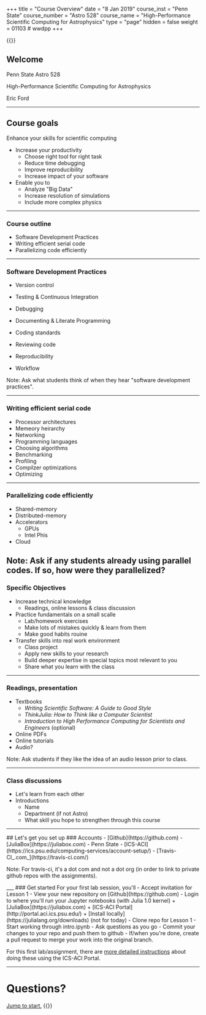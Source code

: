 +++
title = "Course Overview"
date = "8 Jan 2019"
course_inst = "Penn State"
course_number = "Astro 528"
course_name = "High-Performance Scientific Computing for Astrophysics"
type = "page"
hidden = false
weight = 01103  # wwdpp
+++


{{<revealjs theme="psu" transition="slide" controls="true" progress="true" history="false" center="false" loop="false" pdfSeparateFragments="false" showNotes="true" >}}
## Welcome
Penn State Astro 528

High-Performance Scientific Computing for Astrophysics

Eric Ford


---
## Course goals

Enhance your skills for scientific computing
- Increase your productivity
   + Choose right tool for right task
   + Reduce time debugging
   + Improve reproducibility
   + Increase impact of your software
- Enable you to
   + Analyze "Big Data"
   + Increase resolution of simulations
   + Include more complex physics

---
<!-- .slide: data-background="#093162" -->
### Course outline

- Software Development Practices
- Writing efficient serial code
- Parallelizing code efficiently
___
### Software Development Practices
- Version control
<!-- .element: class="fragment" -->
- Testing & Continuous Integration
<!-- .element: class="fragment" -->
- Debugging
<!-- .element: class="fragment" -->
- Documenting & Literate Programming
<!-- .element: class="fragment" -->
- Coding standards
<!-- .element: class="fragment" -->
- Reviewing code
<!-- .element: class="fragment" -->
- Reproducibility
<!-- .element: class="fragment" -->
- Workflow
<!-- .element: class="fragment" -->

Note:
Ask what students think of when they hear "software development practices".
___
### Writing efficient serial code
- Processor architectures
- Memeory heirarchy
- Networking
- Programming languages
- Choosing algorithms
- Benchmarking
- Profiling
- Compilzer optimizations
- Optimizing
___
### Parallelizing code efficiently
- Shared-memory
- Distributed-memory
- Accelerators
   + GPUs
   + Intel Phis
- Cloud

Note:
Ask if any students already using parallel codes.  If so, how were they parallelized?
---
### Specific Objectives

- Increase technical knowledge
    + Readings, online lessons & class discussion
- Practice fundamentals on a small scalle
    + Lab/homework exercises
    + Make lots of mistakes quickly & learn from them
    + Make good habits rouine
- Transfer skills into real work environment
    + Class project
    + Apply new skills to your research
    + Build deeper expertise in special topics most relevant to you
    + Share what you learn with the class
___
### Readings, presentation
- Textbooks
   + _Writing Scientific Software: A Guide to Good Style_
   + _ThinkJulia: How to Think like a Computer Scientist_
   + _Introduction to High Performance Computing for Scientists and Engineers_ (optional)
- Online PDFs
- Online tutorials
- Audio?

Note:
Ask students if they like the idea of an audio lesson prior to class.
___
### Class discussions
- Let's learn from each other
- Introductions
   + Name
   + Department (if not Astro)
   + What skill you hope to strengthen through this course
---
<section id="setup">
## Let's get you set up
### Accounts
- [Github](https://github.com)
- [JuliaBox](https://juliabox.com)
- Penn State
- [ICS-ACI](https://ics.psu.edu/computing-services/account-setup/)
- [Travis-CI_.com_](https://travis-ci.com/)

Note: For travis-ci, it's a dot com and not a dot org (in order to link to private github repos with the assignments).
</section>
___
### Get started
For your first lab session, you'll
- Accept invitation for Lesson 1
- View your new repository on [Github](https://github.com)
- Login to where you'll run your Jupyter notebooks (with Julia 1.0 kernel)
   + [JuliaBox](https://juliabox.com)
   + [ICS-ACI Portal](http://portal.aci.ics.psu.edu/)
   + [Install locally](https://julialang.org/downloads) (not for today)
- Clone repo for Lesson 1
- Start working through intro.ipynb
- Ask questions as you go
- Commit your changes to your repo and push them to github
- If/when you're done, create a pull request to merge your work into the original branch.

For this first lab/assignment, there are [more detailed instructions](lessons/how-to-use-aci.md) about doing these using the ICS-ACI Portal.


---

# Questions?
<a href="#/0/0">Jump to start.</a>
{{</revealjs>}}
